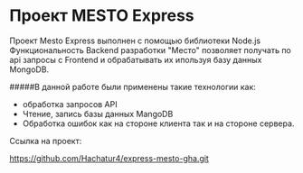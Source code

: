 # Проект MESTO Express
Проект Mesto Express выполнен с помощью библиотеки Node.js Функциональность Backend разработки "Место" позволяет получать по api
запросы с Frontend и обрабатывать их ипользуя базу данных MongoDB.

#####В данной работе были применены такие технологии как:

- обработка запросов API
- Чтение, запись базы данных MangoDB
- Обработка ошибок как на стороне клиента так и на стороне сервера.

Ссылка на проект: 

https://github.com/Hachatur4/express-mesto-gha.git
